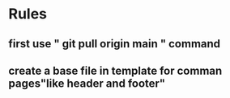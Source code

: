 # Rules

## first use " git pull origin main " command
## create a base file in template for comman pages"like header and footer"